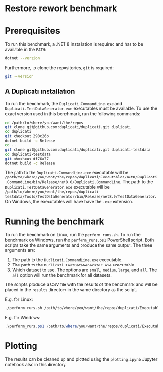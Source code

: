 # Restore rework benchmark

# Prerequisites

To run this benchmark, a .NET 8 installation is required and has to be available in the `PATH`:

```sh
dotnet --version
```

Furthermore, to clone the repositories, `git` is required:

```sh
git --version
```

## A Duplicati installation

To run the benchmark, the `Duplicati.CommandLine.exe` and `Duplicati.TestDataGenerator.exe` executables must be available. To use the exact version used in this benchmark, run the following commands:

```sh
cd /path/to/where/you/want/the/repos
git clone git@github.com:duplicati/duplicati.git duplicati
cd duplicati
git checkout 298c26b
dotnet build -c Release
cd ..
git clone git@github.com:duplicati/duplicati.git duplicati-testdata
cd duplicati-testdata
git checkout df76a77
dotnet build -c Release
```

The path to the `Duplicati.CommandLine.exe` executable will be `/path/to/where/you/want/the/repos/duplicati/Executables/net8/Duplicati.CommandLine/bin/Release/net8.0/Duplicati.CommandLine`. The path to the `Duplicati.TestDataGenerator.exe` executable will be `/path/to/where/you/want/the/repos/duplicati-testdata/Tools/TestDataGenerator/bin/Release/net8.0/TestDataGenerator`. On Windows, the executables will have have the `.exe` extension.

# Running the benchmark

To run the benchmark on Linux, run the `perform_runs.sh`. To run the benchmark on Windows, run the `perform_runs.ps1` PowerShell script. Both scripts take the same arguments and produce the same output. The three arguments are:

1. The path to the `Duplicati.CommandLine.exe` executable.
2. The path to the `Duplicati.TestDataGenerator.exe` executable.
3. Which dataset to use. The options are `small`, `medium`, `large`, and `all`. The `all` option will run the benchmark for all datasets.

The scripts produce a CSV file with the results of the benchmark and will be placed in the `results` directory in the same directory as the script.

E.g. for Linux:

```sh
./perform_runs.sh /path/to/where/you/want/the/repos/duplicati/Executables/net8/Duplicati.CommandLine/bin/Release/net8.0/Duplicati.CommandLine /path/to/where/you/want/the/repos/duplicati-testdata/Tools/TestDataGenerator/bin/Release/net8.0/TestDataGenerator small
```

E.g. for Windows:

```ps1
.\perform_runs.ps1 /path/to/where/you/want/the/repos/duplicati/Executables/net8/Duplicati.CommandLine/bin/Release/net8.0/Duplicati.CommandLine.exe /path/to/where/you/want/the/repos/duplicati-testdata/Tools/TestDataGenerator/bin/Release/net8.0/TestDataGenerator.exe small
```

# Plotting

The results can be cleaned up and plotted using the `plotting.ipynb` Jupyter notebook also in this directory.